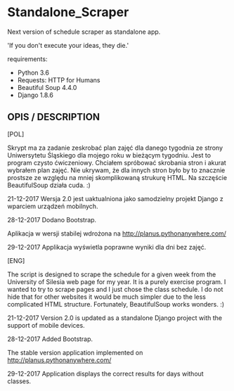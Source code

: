 # Standalone_Scraper
Next version of schedule scraper as standalone app.

'If you don't execute your ideas, they die.'

requirements:
* Python 3.6
* Requests: HTTP for Humans
* Beautiful Soup 4.4.0
* Django 1.8.6

OPIS / DESCRIPTION
--

[POL]

Skrypt ma za zadanie zeskrobać plan zajęć dla danego tygodnia ze
strony Uniwersytetu Śląskiego dla mojego roku w bieżącym tygodniu. 
Jest to program czysto ćwiczeniowy. Chciałem spróbować skrobania stron i akurat wybrałem plan
zajęć. Nie ukrywam, że dla innych stron było by to znacznie prostsze ze względu na mniej skomplikowaną 
strukurę HTML. Na szczęście BeautifulSoup działa cuda. :)


21-12-2017
Wersja 2.0 jest uaktualniona jako samodzielny projekt Django z wparciem urządzeń mobilnych.

28-12-2017
Dodano Bootstrap.

Aplikacja w wersji stabilej wdrożona na http://planus.pythonanywhere.com/

29-12-2017
Applikacja wyświetla poprawne wyniki dla dni bez zajęć.


[ENG]

The script is designed to scrape the schedule for a given week from the University of Silesia web page for my year.
It is a purely exercise program. I wanted to try to scrape pages and I just chose the class schedule. 
I do not hide that for other websites it would be much simpler due to the less complicated HTML structure. 
Fortunately, BeautifulSoup works wonders. :)


21-12-2017
Version 2.0 is updated as a standalone Django project with the support of mobile devices.

28-12-2017
Added Bootstrap.

The stable version application implemented on http://planus.pythonanywhere.com/

29-12-2017
Application displays the correct results for days without classes.